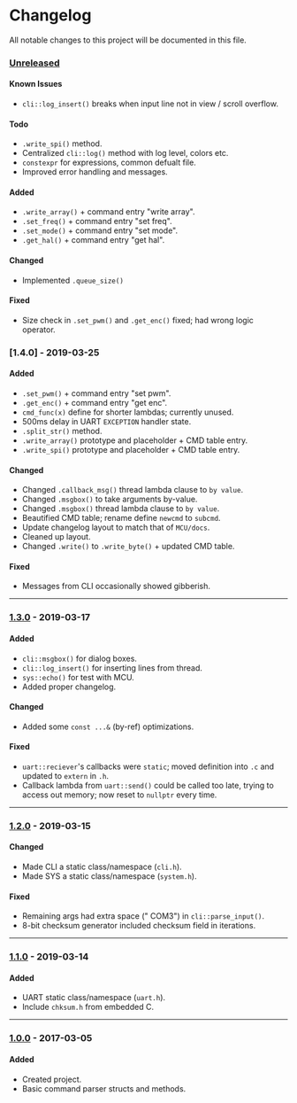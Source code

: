 # Changelog
All notable changes to this project will be documented in this file.

### [Unreleased]

#### Known Issues
- `cli::log_insert()` breaks when input line not in view / scroll overflow.

#### Todo
- `.write_spi()` method.
- Centralized `cli::log()` method with log level, colors etc.
- `constexpr` for expressions, common defualt file.
- Improved error handling and messages.

#### Added
- `.write_array()` + command entry "write array".
- `.set_freq()` + command entry "set freq".
- `.set_mode()` + command entry "set mode".
- `.get_hal()` + command entry "get hal".

#### Changed
- Implemented `.queue_size()`

#### Fixed
- Size check in `.set_pwm()` and `.get_enc()` fixed; had wrong logic operator.

<!-- ----------------------------------------------------------------------------------------- -->

### [1.4.0] - 2019-03-25

#### Added

- `.set_pwm()` + command entry "set pwm".
- `.get_enc()` + command entry "get enc".
- `cmd_func(x)` define for shorter lambdas; currently unused.
- 500ms delay in UART `EXCEPTION` handler state.
- `.split_str()` method.
- `.write_array()` prototype and placeholder + CMD table entry.
- `.write_spi()` prototype and placeholder + CMD table entry.

#### Changed

- Changed `.callback_msg()` thread lambda clause to `by value`.
- Changed `.msgbox()` to take arguments by-value.
- Changed `.msgbox()` thread lambda clause to `by value`.
- Beautified CMD table; rename define `newcmd` to `subcmd`.
- Update changelog layout to match that of `MCU/docs`.
- Cleaned up layout.
- Changed `.write()` to `.write_byte()` + updated CMD table.

#### Fixed
- Messages from CLI occasionally showed gibberish.

---

<!-- ----------------------------------------------------------------------------------------- -->

### [1.3.0] - 2019-03-17

#### Added
- `cli::msgbox()` for dialog boxes.
- `cli::log_insert()` for inserting lines from thread.
- `sys::echo()` for test with MCU.
- Added proper changelog.

#### Changed
- Added some `const ...&` (by-ref) optimizations.

#### Fixed
- `uart::reciever`'s callbacks were `static`; moved definition into `.c` and updated to `extern` in `.h`.
- Callback lambda from `uart::send()` could be called too late, trying to access out memory; now reset to `nullptr` every time.

---

<!-- ----------------------------------------------------------------------------------------- -->

### [1.2.0] - 2019-03-15

#### Changed
- Made CLI a static class/namespace (`cli.h`).
- Made SYS a static class/namespace (`system.h`).

#### Fixed
- Remaining args had extra space (" COM3") in `cli::parse_input()`.
- 8-bit checksum generator included checksum field in iterations.

---

<!-- ----------------------------------------------------------------------------------------- -->

### [1.1.0] - 2019-03-14

#### Added
- UART static class/namespace (`uart.h`).
- Include `chksum.h` from embedded C.

---

<!-- ----------------------------------------------------------------------------------------- -->

### [1.0.0] - 2017-03-05

#### Added
- Created project.
- Basic command parser structs and methods.

<!-- ----------------------------------------------------------------------------------------- -->

[Unreleased]: #changelog
[1.3.0]: #changelog
[1.2.0]: #changelog
[1.1.0]: #changelog
[1.0.0]: #changelog
